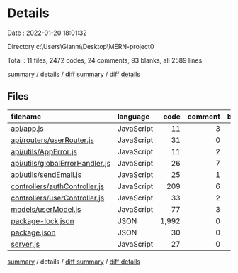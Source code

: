 # Details

Date : 2022-01-20 18:01:32

Directory c:\Users\Gianm\Desktop\MERN-project0

Total : 11 files,  2472 codes, 24 comments, 93 blanks, all 2589 lines

[summary](results.md) / details / [diff summary](diff.md) / [diff details](diff-details.md)

## Files
| filename | language | code | comment | blank | total |
| :--- | :--- | ---: | ---: | ---: | ---: |
| [api/app.js](/api/app.js) | JavaScript | 11 | 3 | 6 | 20 |
| [api/routers/userRouter.js](/api/routers/userRouter.js) | JavaScript | 31 | 0 | 9 | 40 |
| [api/utils/AppError.js](/api/utils/AppError.js) | JavaScript | 11 | 2 | 6 | 19 |
| [api/utils/globalErrorHandler.js](/api/utils/globalErrorHandler.js) | JavaScript | 26 | 7 | 7 | 40 |
| [api/utils/sendEmail.js](/api/utils/sendEmail.js) | JavaScript | 25 | 1 | 6 | 32 |
| [controllers/authController.js](/controllers/authController.js) | JavaScript | 209 | 6 | 33 | 248 |
| [controllers/userController.js](/controllers/userController.js) | JavaScript | 33 | 2 | 7 | 42 |
| [models/userModel.js](/models/userModel.js) | JavaScript | 77 | 3 | 10 | 90 |
| [package-lock.json](/package-lock.json) | JSON | 1,992 | 0 | 1 | 1,993 |
| [package.json](/package.json) | JSON | 30 | 0 | 1 | 31 |
| [server.js](/server.js) | JavaScript | 27 | 0 | 7 | 34 |

[summary](results.md) / details / [diff summary](diff.md) / [diff details](diff-details.md)